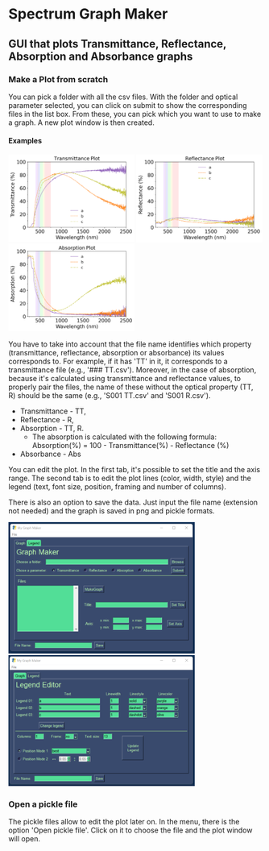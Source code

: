 # Spectrum Graph Maker
## GUI that plots Transmittance, Reflectance, Absorption and Absorbance graphs
### Make a Plot from scratch
You can pick a folder with all the csv files. With the folder and optical parameter selected, you can click on submit to show the corresponding files in the list box.
From these, you can pick which you want to use to make a graph. A new plot window is then created. 

#### Examples
<img src = "/images/transmittance_plot.png" width ="250" /> <img src = "/images/reflectance_plot.png" width ="250" /> <img src = "/images/absorption_plot.png" width ="250" />

You have to take into account that the file name identifies which property (transmittance, reflectance, absorption or absorbance) its values corresponds to. For example, if it has 'TT' in it, it corresponds to a transmittance file (e.g., '### TT.csv').
Moreover, in the case of absorption, because it's calculated using transmittance and reflectance values, to properly pair the files, the name of these without the optical property (TT, R) should be the same (e.g., 'S001 TT.csv' and 'S001 R.csv').
* Transmittance - TT, 
* Reflectance - R,
* Absorption - TT, R. 
  * The absorption is calculated with the following formula:  Absorption(%) = 100 - Transmittance(%) - Reflectance (%)
* Absorbance - Abs 

You can edit the plot. In the first tab, it's possible to set the title and the axis range.
The second tab is to edit the plot lines (color, width, style) and the legend (text, font size, position, framing and number of columns).

There is also an option to save the data. Just input the file name (extension not needed) and the graph is saved in png and pickle formats.

<img src = "/images/GUI_tab1.png" width ="370" /> <img src = "/images/GUI_tab2.png" width ="370" />

### Open a pickle file
The pickle files allow to edit the plot later on. In the menu, there is the option 'Open pickle file'. 
Click on it to choose the file and the plot window will open.
